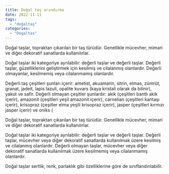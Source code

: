 ```yaml
---
title: Doğal taş arındırma
date: 2022-11-11
tags:
  - "doğaltaş"
categories:
  - "Dogaltas"
---
```


Doğal taşlar, topraktan çıkarılan bir taş türüdür. Genellikle mücevher, mimari ve diğer dekoratif sanatlarda kullanılırlar.

Doğal taşlar iki kategoriye ayrılabilir: değerli taşlar ve değerli taşlar. Değerli taşlar, güzelliklerini geliştirmek için kesilmiş ve cilalanmış olanlardır. Değerli olmayanlar, kesilmemiş veya cilalanmamış olanlardır.

Değerli taş çeşitleri şunları içerir: ametist, akuamarin, sitrin, elmas, zümrüt, granat, jadeit, lapis lazuli, opalite kuvars (kaya kristali olarak da bilinir), yakut ve safir. Değerli olmayan çeşitler şunlardır: akik (çeşitleri bantlı akik içerir), amazonit (çeşitleri yeşil amazonit içerir), carnelian (çeşitleri kantaşı içerir), krisopraz (çeşitler elma yeşili krisopraz içerir), jasper (çeşitleri kırmızı jasper içerir) ve oniks (

Doğal taşlar, topraktan çıkarılan bir taş türüdür. Genellikle mücevher, mimari ve diğer dekoratif sanatlarda kullanılırlar.

Doğal taşlar iki kategoriye ayrılabilir: değerli taşlar ve değerli taşlar. Değerli taşlar, mücevher veya diğer dekoratif sanatlarda kullanılmak üzere kesilmiş ve cilalanmış olanlardır. Değerli olmayan taşlar, mücevher veya diğer dekoratif sanatlarda kullanılmak üzere kesilmemiş veya cilalanmamış olanlardır.

Doğal taşlar sertlik, renk, parlaklık gibi özelliklerine göre de sınıflandırılabilir.
